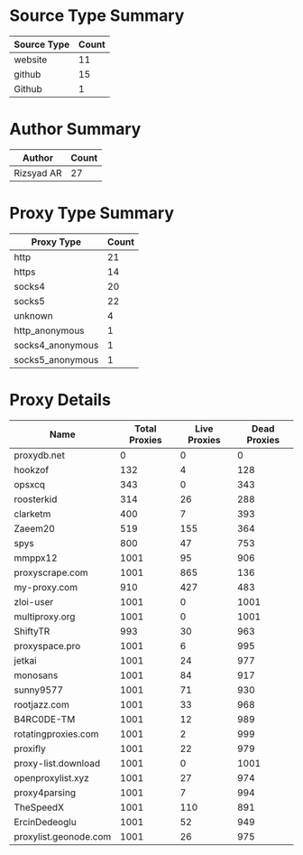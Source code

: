 # Source Type Summary

| Source Type | Count |
|-------------|-------|
| website | 11 |
| github | 15 |
| Github | 1 |


# Author Summary

| Author | Count |
|--------|-------|
| Rizsyad AR | 27 |


# Proxy Type Summary

| Proxy Type | Count |
|------------|-------|
| http | 21 |
| https | 14 |
| socks4 | 20 |
| socks5 | 22 |
| unknown | 4 |
| http_anonymous | 1 |
| socks4_anonymous | 1 |
| socks5_anonymous | 1 |


# Proxy Details

| Name | Total Proxies | Live Proxies | Dead Proxies |
|------|---------------|--------------|---------------|
| proxydb.net | 0 | 0 | 0 |
| hookzof | 132 | 4 | 128 |
| opsxcq | 343 | 0 | 343 |
| roosterkid | 314 | 26 | 288 |
| clarketm | 400 | 7 | 393 |
| Zaeem20 | 519 | 155 | 364 |
| spys | 800 | 47 | 753 |
| mmppx12 | 1001 | 95 | 906 |
| proxyscrape.com | 1001 | 865 | 136 |
| my-proxy.com | 910 | 427 | 483 |
| zloi-user | 1001 | 0 | 1001 |
| multiproxy.org | 1001 | 0 | 1001 |
| ShiftyTR | 993 | 30 | 963 |
| proxyspace.pro | 1001 | 6 | 995 |
| jetkai | 1001 | 24 | 977 |
| monosans | 1001 | 84 | 917 |
| sunny9577 | 1001 | 71 | 930 |
| rootjazz.com | 1001 | 33 | 968 |
| B4RC0DE-TM | 1001 | 12 | 989 |
| rotatingproxies.com | 1001 | 2 | 999 |
| proxifly | 1001 | 22 | 979 |
| proxy-list.download | 1001 | 0 | 1001 |
| openproxylist.xyz | 1001 | 27 | 974 |
| proxy4parsing | 1001 | 7 | 994 |
| TheSpeedX | 1001 | 110 | 891 |
| ErcinDedeoglu | 1001 | 52 | 949 |
| proxylist.geonode.com | 1001 | 26 | 975 |
